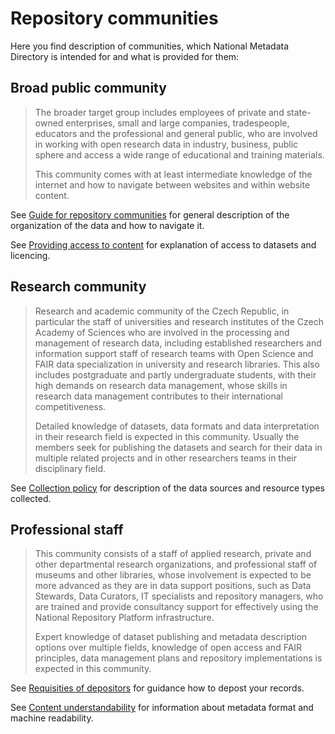 # Repository communities

Here you find description of communities, which National Metadata Directory is intended for and what is provided for them:

## Broad public community
    
> The broader target group includes employees of private and state-owned enterprises, small and large companies, tradespeople, educators and the professional and general public, who are involved in working with open research data in industry, business, public sphere and access a wide range of educational and training materials.
>
> This community comes with at least intermediate knowledge of the internet and how to navigate between websites and within website content.

See [Guide for repository communities](for-communities.md) for general description of the organization of the data and how to navigate it.

See [Providing access to content](../statutory-documents/providing-access.md) for explanation of access to datasets and licencing.

## Research community

> Research and academic community of the Czech Republic, in particular the staff of universities and research institutes of the Czech Academy of Sciences who are involved in the processing and management of research data, including established researchers and information support staff of research teams with Open Science and FAIR data specialization in university and research libraries. This also includes postgraduate and partly undergraduate students, with their high demands on research data management, whose skills in research data management contributes to their international competitiveness.
>
> Detailed knowledge of datasets, data formats and data interpretation in their research field is expected in this community. Usually the members seek for publishing the datasets and search for their data in multiple related projects and in other researchers teams in their disciplinary field.

See [Collection policy](../statutory-documents/collection-policy.md) for description of the data sources and resource types collected.

## Professional staff
    
> This community consists of a staff of applied research, private and other departmental research organizations, and professional staff of museums and other libraries, whose involvement is expected to be more advanced as they are in data support positions, such as Data Stewards, Data Curators, IT specialists and repository managers, who are trained and provide consultancy support for effectively using the National Repository Platform infrastructure.
>
> Expert knowledge of dataset publishing and metadata description options over multiple fields, knowledge of open access and FAIR principles, data management plans and repository implementations is expected in this community.

See [Requisities of depositors](../organizational-documents/requisities-of-depositors.md) for guidance how to depost your records.

See [Content understandability](../technical-documentation/content-understandability.md)  for information about metadata format and machine readability.
